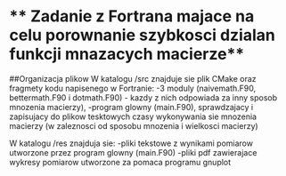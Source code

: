# ** Zadanie z Fortrana majace na celu porownanie szybkosci dzialan funkcji mnazacych macierze**

##Organizacja plikow
W katalogu /src znajduje sie plik CMake oraz fragmety kodu napisenego w Fortranie:
-3 moduly (naivemath.F90, bettermath.F90 i dotmath.F90) - kazdy z nich odpowiada za inny sposob mnozenia macierzy), 
-program glowny (main.F90), sprawdzajacy i zapisujacy do plikow tesktowych czasy wykonywania sie mnozenia macierzy (w zaleznosci od sposobu mnozenia i wielkosci macierzy)

W katalogu /res znajduja sie:
-pliki tekstowe z wynikami pomiarow utworzone przez program glowny (main.F90)
-pliki pdf zawierajace wykresy pomiarow utworzone za pomaca programu gnuplot


